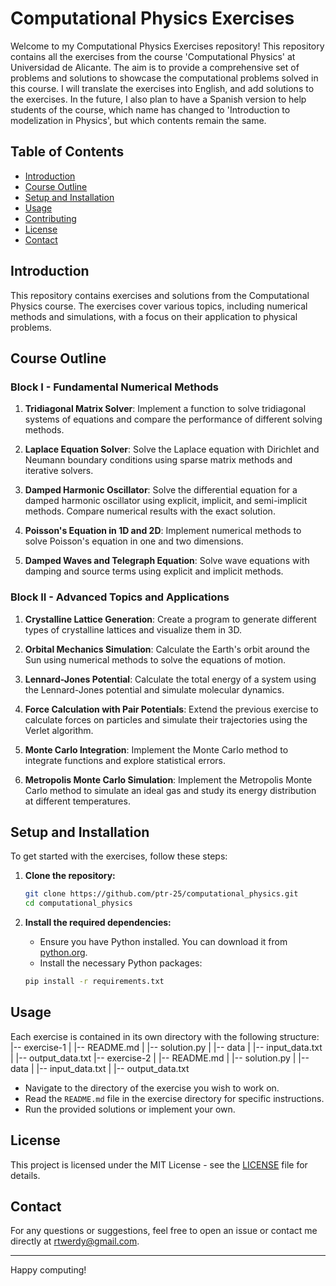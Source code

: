 # Computational Physics Exercises

Welcome to my Computational Physics Exercises repository! This repository contains all the exercises from the course 'Computational Physics' at Universidad de Alicante. The aim is to provide a comprehensive set of problems and solutions to showcase the computational problems solved in this course. I will translate the exercises into English, and add solutions to the exercises. In the future, I also plan to have a Spanish version to help students of the course, which name has changed to 'Introduction to modelization in Physics', but which contents remain the same.

## Table of Contents
- [Introduction](#introduction)
- [Course Outline](#course-outline)
- [Setup and Installation](#setup-and-installation)
- [Usage](#usage)
- [Contributing](#contributing)
- [License](#license)
- [Contact](#contact)

## Introduction
This repository contains exercises and solutions from the Computational Physics course. The exercises cover various topics, including numerical methods and simulations, with a focus on their application to physical problems.

## Course Outline

### Block I - Fundamental Numerical Methods

1. **Tridiagonal Matrix Solver**: Implement a function to solve tridiagonal systems of equations and compare the performance of different solving methods.

2. **Laplace Equation Solver**: Solve the Laplace equation with Dirichlet and Neumann boundary conditions using sparse matrix methods and iterative solvers.

3. **Damped Harmonic Oscillator**: Solve the differential equation for a damped harmonic oscillator using explicit, implicit, and semi-implicit methods. Compare numerical results with the exact solution.

4. **Poisson's Equation in 1D and 2D**: Implement numerical methods to solve Poisson's equation in one and two dimensions.

5. **Damped Waves and Telegraph Equation**: Solve wave equations with damping and source terms using explicit and implicit methods.

### Block II - Advanced Topics and Applications

1. **Crystalline Lattice Generation**: Create a program to generate different types of crystalline lattices and visualize them in 3D.

2. **Orbital Mechanics Simulation**: Calculate the Earth's orbit around the Sun using numerical methods to solve the equations of motion.

3. **Lennard-Jones Potential**: Calculate the total energy of a system using the Lennard-Jones potential and simulate molecular dynamics.

4. **Force Calculation with Pair Potentials**: Extend the previous exercise to calculate forces on particles and simulate their trajectories using the Verlet algorithm.

5. **Monte Carlo Integration**: Implement the Monte Carlo method to integrate functions and explore statistical errors.

6. **Metropolis Monte Carlo Simulation**: Implement the Metropolis Monte Carlo method to simulate an ideal gas and study its energy distribution at different temperatures.

## Setup and Installation
To get started with the exercises, follow these steps:

1. **Clone the repository:**
    ```bash
    git clone https://github.com/ptr-25/computational_physics.git
    cd computational_physics
    ```

2. **Install the required dependencies:**
    - Ensure you have Python installed. You can download it from [python.org](https://www.python.org/).
    - Install the necessary Python packages:
    ```bash
    pip install -r requirements.txt
    ```

## Usage
Each exercise is contained in its own directory with the following structure:
|-- exercise-1
| |-- README.md
| |-- solution.py
| |-- data
| |-- input_data.txt
| |-- output_data.txt
|-- exercise-2
| |-- README.md
| |-- solution.py
| |-- data
| |-- input_data.txt
| |-- output_data.txt

- Navigate to the directory of the exercise you wish to work on.
- Read the `README.md` file in the exercise directory for specific instructions.
- Run the provided solutions or implement your own.

## License
This project is licensed under the MIT License - see the [LICENSE](LICENSE) file for details.

## Contact
For any questions or suggestions, feel free to open an issue or contact me directly at [rtwerdy@gmail.com](mailto:rtwerdy@gmail.com).

---

Happy computing!


